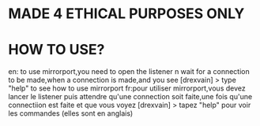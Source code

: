 # MADE 4 ETHICAL PURPOSES ONLY

# HOW TO USE?

en: to use mirrorport,you need to open the listener n wait for a connection to be made,when a connection is made,and you see [drexvain] > type "help" to see how to use mirrorport
fr:pour utiliser mirrorport,vous devez lancer le listener puis attendre qu'une connection soit faite,une fois qu'une connectiion est faite et que vous voyez [drexvain] > tapez "help" pour voir les commandes (elles sont en anglais)
